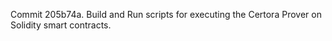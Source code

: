 Commit 205b74a.                    Build and Run scripts for executing the Certora Prover on Solidity smart contracts.